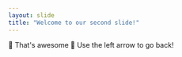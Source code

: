 ```yaml
---
layout: slide
title: "Welcome to our second slide!"
---
```

:clinking_glasses: That's awesome :clinking_glasses:
Use the left arrow to go back!
